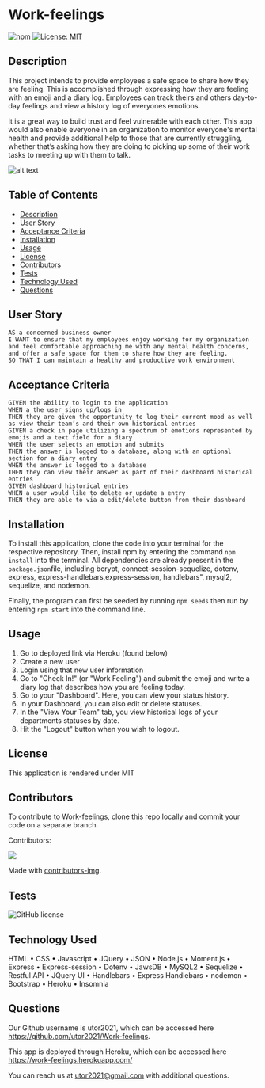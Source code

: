 # Work-feelings

 [![npm](https://badge.fury.io/js/inquirer.svg)](http://badge.fury.io/js/inquirer)
 [![License: MIT](https://img.shields.io/badge/License-MIT-yellow.svg)](https://opensource.org/licenses/MIT)

## Description
This project intends to provide employees a safe space to share how they are feeling. This is accomplished through expressing how they are feeling with an emoji and a diary log. Employees can track theirs and others day-to-day feelings and view a history log of everyones emotions.

It is a great way to build trust and feel vulnerable with each other. This app would also enable everyone in an organization to monitor everyone's mental health and provide additional help to those that are currently struggling, whether that’s asking how they are doing to picking up some of their work tasks to meeting up with them to talk.

![alt text](https://github.com/utor2021/Work-feelings/blob/feature/readme/public/images/work-feelings.png)

## Table of Contents
- [Description](#description)
- [User Story](#user-story)
- [Acceptance Criteria](#acceptance-criteria)
- [Installation](#installation)
- [Usage](#usage)
- [License](#license)
- [Contributors](#contributors)
- [Tests](#tests)
- [Technology Used](#technology-used)
- [Questions](#questions)

## User Story
```
AS a concerned business owner
I WANT to ensure that my employees enjoy working for my organization and feel comfortable approaching me with any mental health concerns, and offer a safe space for them to share how they are feeling.
SO THAT I can maintain a healthy and productive work environment
```

## Acceptance Criteria
```
GIVEN the ability to login to the application
WHEN a the user signs up/logs in
THEN they are given the opportunity to log their current mood as well as view their team’s and their own historical entries
GIVEN a check in page utilizing a spectrum of emotions represented by emojis and a text field for a diary
WHEN the user selects an emotion and submits
THEN the answer is logged to a database, along with an optional section for a diary entry
WHEN the answer is logged to a database
THEN they can view their answer as part of their dashboard historical entries
GIVEN dashboard historical entries
WHEN a user would like to delete or update a entry
THEN they are able to via a edit/delete button from their dashboard
```

## Installation

To install this application, clone the code into your terminal for the respective repository. Then, install npm by entering the command ```npm install```  into the terminal. All dependencies are already present in the ```package.json```file, including bcrypt, connect-session-sequelize, dotenv, express, express-handlebars,express-session, handlebars", mysql2, sequelize, and nodemon.

Finally, the program can first be seeded by running ```npm seeds``` then run by entering ```npm start``` into the command line.

## Usage
1. Go to deployed link via Heroku (found below)
2. Create a new user
3. Login using that new user information
4. Go to "Check In!" (or "Work Feeling") and submit the emoji and write a diary log that describes how you are feeling today.
5. Go to your "Dashboard". Here, you can view your status history.
6. In your Dashboard, you can also edit or delete statuses.
7. In the "View Your Team" tab, you view historical logs of your departments statuses by date.
8. Hit the "Logout" button when you wish to logout.

## License
This application is rendered under MIT

## Contributors
To contribute to Work-feelings, clone this repo locally and commit your code on a separate branch.
  
Contributors:

<a href="https://github.com/utor2021/Work-feelings/graphs/contributors">
  <img src="https://contrib.rocks/image?repo=utor2021/Work-feelings" />
</a>

Made with [contributors-img](https://contrib.rocks).

## Tests
![GitHub license](https://img.shields.io/badge/test-100%25-success)

## Technology Used
HTML
•	CSS
•	Javascript
•	JQuery
•	JSON
•	Node.js
•	Moment.js
•	Express
•	Express-session
•	Dotenv
•	JawsDB
•	MySQL2
•	Sequelize
•	Restful API
•	JQuery UI
•	Handlebars
•	Express Handlebars
•	nodemon
•	Bootstrap
•	Heroku
•	Insomnia

## Questions
Our Github username is utor2021, which can be accessed here https://github.com/utor2021/Work-feelings.

This app is deployed through Heroku, which can be accessed here https://work-feelings.herokuapp.com/

You can reach us at utor2021@gmail.com with additional questions.
